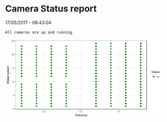 Camera Status report
================
17/05/2017 - 08:43:04

    All cameras are up and running

![](camreport_files/figure-markdown_github/unnamed-chunk-2-1.png)
